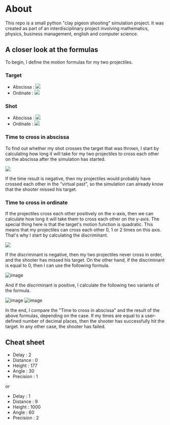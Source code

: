 # About
This repo is a small python "clay pigeon shooting" simulation project. 
It was created as part of an interdisciplinary project involving mathematics, physics, business management, english and computer science.

## A closer look at the formulas
To begin, I define the motion formulas for my two projectiles.
![]()
### Target
* Abscissa : ![](https://quicklatex.com/cache3/db/ql_79cc0190c80c85d025438d2f0c8e2bdb_l3.png)
* Ordinate : ![](https://quicklatex.com/cache3/e6/ql_420784d27b796828235baf2db3c26ee6_l3.png)
### Shot
* Abscissa : ![](https://quicklatex.com/cache3/32/ql_0906b50f3522d4f2a6d2f73fe0c53232_l3.png)
* Ordinate : ![](https://quicklatex.com/cache3/d8/ql_20753dea61f6853f2feef1f3585502d8_l3.png)

### Time to cross in abscissa
To find out whether my shot crosses the target that was thrown, I start by calculating how long it will take for my two projectiles to cross each other on the abscissa after the simulation has started.

![](https://quicklatex.com/cache3/31/ql_3220dd8ef019c4881e1463f98ae25c31_l3.png)

If the time result is negative, then my projectiles would probably have crossed each other in the "virtual past", so the simulation can already know that the shooter missed his target.

### Time to cross in ordinate
If the projectiles cross each other positively on the x-axis, then we can calculate how long it will take them to cross each other on the y-axis. The special thing here is that the target's motion function is quadratic. This means that my projectiles can cross each other 0, 1 or 2 times on this axis. That's why I start by calculating the discriminant.

![](https://quicklatex.com/cache3/ed/ql_5ddb43b4168eaf7ff27bd47d2e2517ed_l3.png)

If the discriminant is negative, then my two projectiles never cross in order, and the shooter has missed his target. On the other hand, if the discriminant is equal to 0, then I can use the following formula.

![image](https://quicklatex.com/cache3/26/ql_bc1740b999e8d0b7df5bc3f69e2dbc26_l3.png)

And if the discriminant is positive, I calculate the following two variants of the formula.

![image](https://quicklatex.com/cache3/26/ql_bc1740b999e8d0b7df5bc3f69e2dbc26_l3.png)
![image](https://quicklatex.com/cache3/1d/ql_c528857ea26ddb0257177887a6ffb61d_l3.png)

In the end, I compare the "Time to cross in abscissa" and the result of the above formulas, depending on the case. If my times are equal to a user-defined number of decimal places, then the shooter has successfully hit the target. In any other case, the shooter has failed.

## Cheat sheet
* Delay : 2 
* Distance : 0 
* Height : 177
* Angle : 30
* Precision : 1

or

* Delay : 1
* Distance : 9
* Height : 1000
* Angle : 60
* Precision : 2

